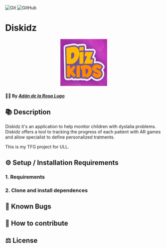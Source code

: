 ![Git](https://img.shields.io/badge/git%20-%23F05033.svg?&style=for-the-badge&logo=git&logoColor=white)
![GitHub](https://img.shields.io/badge/github%20-%23121011.svg?&style=for-the-badge&logo=github&logoColor=white)

# Diskidz

<div align="center" >
  <img alt="Dizkids logo" height="150" width="150" src="assets/Dizkids-logo.PNG">
</div>

#### 👨‍💻 By _**[Adán de la Rosa Lugo](https://github.com/AdanRL)**_

## 📚 Description

Diskidz it's an application to help monitor children with dyslalia problems. Diskidz offers a tool to tracking the progress of each patient with AR games and allow specialist to define personalized tratments.  
  
This is my TFG project for ULL.

## ⚙ Setup / Installation Requirements

### 1. Requirements

### 2. Clone and install dependences

## 🐞 Known Bugs

## 🤝 How to contribute

## ⚖️ License
